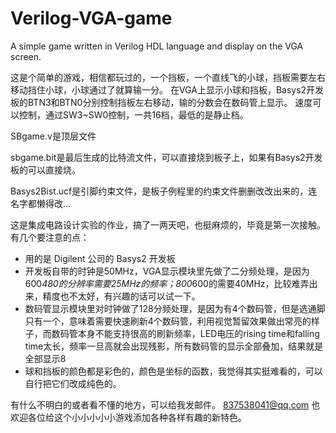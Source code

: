 # Verilog-VGA-game
A simple game written in Verilog HDL language and display on the VGA screen.

这是个简单的游戏，相信都玩过的，一个挡板，一个直线飞的小球，挡板需要左右移动挡住小球，小球通过了就算输一分。
在VGA上显示小球和挡板，Basys2开发板的BTN3和BTN0分别控制挡板左右移动，输的分数会在数码管上显示。
速度可以控制，通过SW3~SW0控制，一共16档，最低的是静止档。

SBgame.v是顶层文件

sbgame.bit是最后生成的比特流文件，可以直接烧到板子上，如果有Basys2开发板的可以直接烧。

Basys2Bist.ucf是引脚约束文件，是板子例程里的约束文件删删改改出来的，连名字都懒得改...

这是集成电路设计实验的作业，搞了一两天吧，也挺麻烦的，毕竟是第一次接触。
有几个要注意的点：
 - 用的是 Digilent 公司的 Basys2 开发板
 - 开发板自带的时钟是50MHz，VGA显示模块里先做了二分频处理，是因为600*480的分辨率需要25MHz的频率；800*600的需要40MHz，比较难弄出来，精度也不太好，有兴趣的话可以试一下。
 - 数码管显示模块里对时钟做了128分频处理，是因为有4个数码管，但是选通脚只有一个，意味着需要快速刷新4个数码管，利用视觉暂留效果做出常亮的样子，而数码管本身不能支持很高的刷新频率，LED电压的rising time和falling time太长，频率一旦高就会出现残影，所有数码管的显示全部叠加，结果就是全部显示8
 - 球和挡板的颜色都是彩色的，颜色是坐标的函数，我觉得其实挺难看的，可以自行把它们改成纯色的。
 
有什么不明白的或者看不懂的地方，可以给我发邮件。
837538041@qq.com
也欢迎各位给这个小小小小小游戏添加各种各样有趣的新特色。
